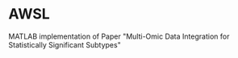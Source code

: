 # AWSL
MATLAB implementation of Paper "Multi-Omic Data Integration for Statistically Significant Subtypes"
